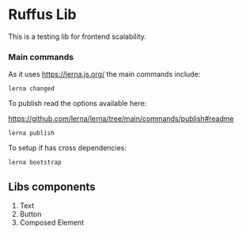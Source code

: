 # Ruffus Lib

This is a testing lib for frontend scalability.

### Main commands

As it uses https://lerna.js.org/ the main commands include:

```
lerna changed
```

To publish read the options available here:

https://github.com/lerna/lerna/tree/main/commands/publish#readme

```
lerna publish
```

To setup if has cross dependencies:

```
lerna bootstrap
```

## Libs components

1. Text
2. Button
3. Composed Element
